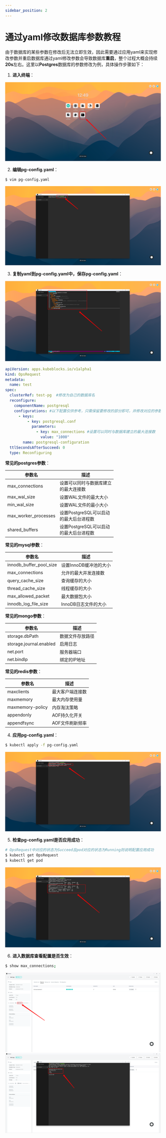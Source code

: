 ```yaml
---
sidebar_position: 2
---
```


# 通过yaml修改数据库参数教程

由于数据库的某些参数在修改后无法立即生效，因此需要通过应用yaml来实现修改参数并重启数据库通过yaml修改参数会导致数据库**重启**，整个过程大概会持续**20s**左右。这里以**Postgres**数据库的参数修改为例，具体操作步骤如下：
1. **进入终端**：

![config_1](./imgs/config_1.png)

2. **编辑pg-config.yaml**：

```bash
$ vim pg-config.yaml
```
![config_2](./imgs/config_2.png)

3. **复制yaml到pg-config.yaml中，保存pg-config.yaml**：

![config_3](./imgs/config_3.png)
```yaml
apiVersion: apps.kubeblocks.io/v1alpha1
kind: OpsRequest
metadata:
  name: test
spec:
  clusterRef: test-pg  #修改为自己的数据库名
  reconfigure:
    componentName: postgresql
    configurations: #以下配置仅供参考，只需保留要修改的部分即可，并修改对应的参数的值
      - keys:
          - key: postgresql.conf
            parameters:
              - key: max_connections #设置可以同时与数据库建立的最大连接数
                value: "1000"
        name: postgresql-configuration
  ttlSecondsAfterSucceed: 0
  type: Reconfiguring
```
**常见的postgres参数**：

|       参数名             |              描述                  |
|-------------------------|-----------------------------------|
| max_connections         | 设置可以同时与数据库建立<br/>的最大连接数    |
| max_wal_size            | 设置WAL文件的最大大小                |
| min_wal_size            | 设置WAL文件的最小大小                |
| max_worker_processes    | 设置PostgreSQL可以启动<br/>的最大后台进程数 |
| shared_buffers          | 设置PostgreSQL可以启动<br/>的最大后台进程数 |

**常见的mysql参数**：

|          参数名          |              描述                  |
|-------------------------|-----------------------------------|
| innodb_buffer_pool_size | 设置InnoDB缓冲池的大小               |
| max_connections         | 允许的最大并发连接数                  |
| query_cache_size        | 查询缓存的大小                       |
| thread_cache_size       | 线程缓存的大小                       |
| max_allowed_packet      | 最大数据包大小                       |
| innodb_log_file_size    | InnoDB日志文件的大小                 |

**常见的mongo参数**：

|          参数名          |              描述                   |
|-------------------------|------------------------------------|
| storage.dbPath          | 数据文件存放路径                     |
| storage.journal.enabled | 启用日志                            |
| net.port                | 服务器端口                          |
| net.bindIp              | 绑定的IP地址                        |

**常见的redis参数**：

|          参数名         |              描述                    |
|------------------------|-------------------------------------|
| maxclients             | 最大客户端连接数                       |
| maxmemory              | 最大内存使用量                        |
| maxmemory-policy       | 内存淘汰策略                          |
| appendonly             | AOF持久化开关                         |
| appendfsync            | AOF文件刷新频率                       |


4. **应用pg-config.yaml**：

```bash
$ kubectl apply -f pg-config.yaml
```
![config_4](./imgs/config_4.png)

5. **检查pg-config.yaml是否应用成功**：
```bash
# OpsRequest中对应的状态为Succeed且pod对应的状态为Running则说明配置应用成功
$ kubectl get OpsRequest
$ kubectl get pod
```
![config_5](./imgs/config_5.png)

6. **进入数据库查看配置是否生效**：
```bash
$ show max_connections;
```
![config_6](./imgs/config_6.png)
![config_7](./imgs/config_7.png)

